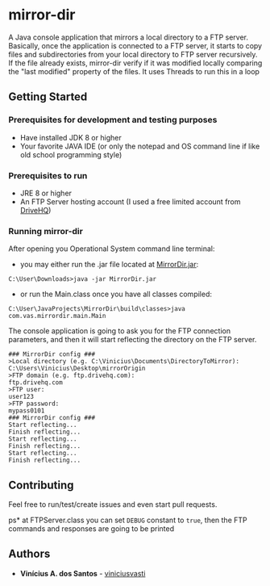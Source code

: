 # mirror-dir
A Java console application that mirrors a local directory to a FTP server.
Basically, once the application is connected to a FTP server, it starts to copy files and subdirectories
from your local directory to FTP server recursively.
If the file already exists, mirror-dir verify if it was modified locally comparing the "last modified" property of the files.
It uses Threads to run this in a loop

## Getting Started

### Prerequisites for development and testing purposes
* Have installed JDK 8 or higher
* Your favorite JAVA IDE (or only the notepad and OS command line if like old school programming style)

### Prerequisites to run
* JRE 8 or higher
* An FTP Server hosting account (I used a free limited account from [DriveHQ](https://www.drivehq.com))

### Running mirror-dir
After opening you Operational System command line terminal:
* you may either run the .jar file located at [MirrorDir.jar](https://github.com/viniciusvasti/mirror-dir/blob/master/dist/MirrorDir.jar):

```C:\User\Downloads>java -jar MirrorDir.jar```
* or run the Main.class once you have all classes compiled:

```C:\User\JavaProjects\MirrorDir\build\classes>java com.vas.mirrordir.main.Main```

The console application is going to ask you for the FTP connection parameters, and then it will start reflecting the directory on the FTP server.
```
### MirrorDir config ###
>Local directory (e.g. C:\Vinicius\Documents\DirectoryToMirror):
C:\Users\Vinicius\Desktop\mirrorOrigin
>FTP domain (e.g. ftp.drivehq.com):
ftp.drivehq.com
>FTP user:
user123
>FTP password:
mypass0101
### MirrorDir config ###
Start reflecting...
Finish reflecting...
Start reflecting...
Finish reflecting...
Start reflecting...
Finish reflecting...
```

## Contributing

Feel free to run/test/create issues and even start pull requests.

ps* at FTPServer.class you can set ```DEBUG``` constant to ```true```, then the FTP commands and responses are going to be printed

## Authors

* **Vinícius A. dos Santos** - [viniciusvasti](https://github.com/viniciusvasti)
